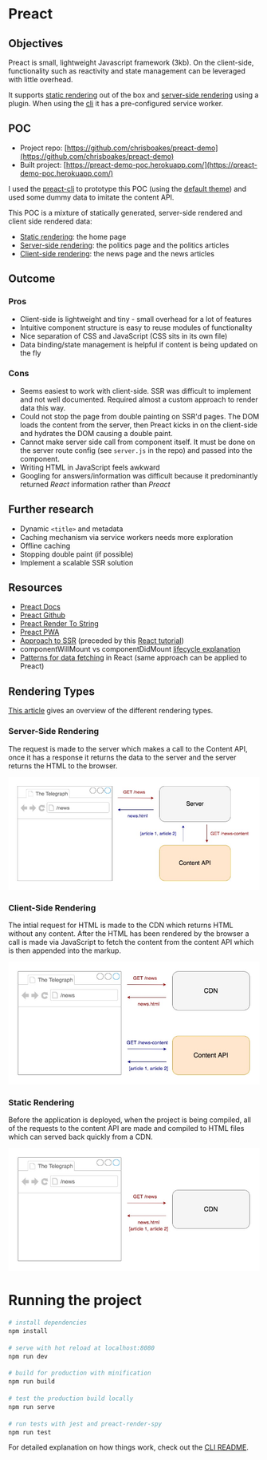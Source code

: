 # Preact

## Objectives

Preact is small, lightweight Javascript framework (3kb). On the client-side, functionality such as reactivity and state management can be leveraged with little overhead.

It supports [static rendering](https://preactjs.com/cli/pre-rendering/) out of the box and [server-side rendering](https://preactjs.com/guide/v10/server-side-rendering/) using a plugin. When using the [cli](https://github.com/preactjs/preact-cli) it has a pre-configured service worker.

## POC

- Project repo: [https://github.com/chrisboakes/preact-demo](https://github.com/chrisboakes/preact-demo)
- Built project: [https://preact-demo-poc.herokuapp.com/](https://preact-demo-poc.herokuapp.com/)

I used the [preact-cli](https://github.com/preactjs/preact-cli) to prototype this POC (using the [default theme](https://github.com/preactjs-templates/default)) and used some dummy data to imitate the content API.

This POC is a mixture of statically generated, server-side rendered and client side rendered data:

- [Static rendering](#Static-Rendering): the home page
- [Server-side rendering](#Server-Side-Rendering): the politics page and the politics articles
- [Client-side rendering](#Client-Side-Rendering): the news page and the news articles

## Outcome

### Pros

- Client-side is lightweight and tiny - small overhead for a lot of features
- Intuitive component structure is easy to reuse modules of functionality
- Nice separation of CSS and JavaScript (CSS sits in its own file)
- Data binding/state management is helpful if content is being updated on the fly

### Cons

- Seems easiest to work with client-side. SSR was difficult to implement and not well documented. Required almost a custom approach to render data this way.
- Could not stop the page from double painting on SSR'd pages. The DOM loads the content from the server, then Preact kicks in on the client-side and hydrates the DOM causing a double paint.
- Cannot make server side call from component itself. It must be done on the server route config (see `server.js` in the repo) and passed into the component.
- Writing HTML in JavaScript feels awkward
- Googling for answers/information was difficult because it predominantly returned *React* information rather than *Preact*

## Further research

- Dynamic `<title>` and metadata
- Caching mechanism via service workers needs more exploration
- Offline caching
- Stopping double paint (if possible)
- Implement a scalable SSR solution

## Resources

- [Preact Docs](https://preactjs.com/guide/v10/api-reference)
- [Preact Github](https://github.com/preactjs/preact)
- [Preact Render To String](https://github.com/preactjs/preact-render-to-string)
- [Preact PWA](https://preactjs.com/guide/v10/progressive-web-apps/)
- [Approach to SSR](https://www.youtube.com/watch?v=qJyKZ6txShU) (preceded by this [React tutorial](https://www.youtube.com/watch?v=82tZAPMHfT4))
- componentWillMount vs componentDidMount [lifecycle explanation](https://daveceddia.com/where-fetch-data-componentwillmount-vs-componentdidmount/)
- [Patterns for data fetching](https://blog.logrocket.com/patterns-for-data-fetching-in-react-981ced7e5c56/) in React (same approach can be applied to Preact)

## Rendering Types

[This article](https://developers.google.com/web/updates/2019/02/rendering-on-the-web) gives an overview of the different rendering types.

### Server-Side Rendering

The request is made to the server which makes a call to the Content API, once it has a response it returns the data to the server and the server returns the HTML to the browser.

![SSR](./readme/ssr.jpg)

### Client-Side Rendering

The intial request for HTML is made to the CDN which returns HTML without any content. After the HTML has been rendered by the browser a call is made via JavaScript to fetch the content from the content API which is then appended into the markup.

![CSR](./readme/csr.jpg)

### Static Rendering

Before the application is deployed, when the project is being compiled, all of the requests to the content API are made and compiled to HTML files which can served back quickly from a CDN.

![Static](./readme/static.jpg)

# Running the project

``` bash
# install dependencies
npm install

# serve with hot reload at localhost:8080
npm run dev

# build for production with minification
npm run build

# test the production build locally
npm run serve

# run tests with jest and preact-render-spy 
npm run test
```

For detailed explanation on how things work, check out the [CLI README](https://github.com/developit/preact-cli/blob/master/README.md).
